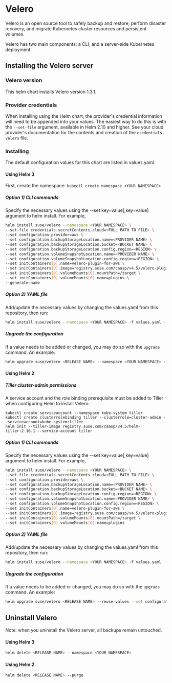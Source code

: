 # Velero

Velero is an open source tool to safely backup and restore, perform disaster recovery, and migrate Kubernetes cluster resources and persistent volumes.

Velero has two main components: a CLI, and a server-side Kubernetes deployment.

## Installing the Velero server

### Velero version

This helm chart installs Velero version 1.3.1.

### Provider credentials

When installing using the Helm chart, the provider's credential information will need to be appended into your values. The easiest way to do this is with the `--set-file` argument, available in Helm 2.10 and higher. See your cloud provider's documentation for the contents and creation of the `credentials-velero` file.

### Installing

The default configuration values for this chart are listed in values.yaml.

#### Using Helm 3

First, create the namespace: `kubectl create namespace <YOUR NAMESPACE>`

##### Option 1) CLI commands

Specify the necessary values using the --set key=value[,key=value] argument to helm install. For example,

```bash
helm install suse/velero --namespace <YOUR NAMESPACE> \
--set-file credentials.secretContents.cloud=<FULL PATH TO FILE> \
--set configuration.provider=aws \
--set configuration.backupStorageLocation.name=<PROVIDER NAME> \
--set configuration.backupStorageLocation.bucket=<BUCKET NAME> \
--set configuration.backupStorageLocation.config.region=<REGION> \
--set configuration.volumeSnapshotLocation.name=<PROVIDER NAME> \
--set configuration.volumeSnapshotLocation.config.region=<REGION> \
--set initContainers[0].name=velero-plugin-for-aws \
--set initContainers[0].image=registry.suse.com/caasp/v4.5/velero-plugin-for-aws:1.0.1 \
--set initContainers[0].volumeMounts[0].mountPath=/target \
--set initContainers[0].volumeMounts[0].name=plugins \
--generate-name
```

##### Option 2) YAML file

Add/update the necessary values by changing the values.yaml from this repository, then run:

```bash
helm install suse/velero --namespace <YOUR NAMESPACE> -f values.yaml --generate-name
```
##### Upgrade the configuration

If a value needs to be added or changed, you may do so with the `upgrade` command. An example:

```bash
helm upgrade suse/velero <RELEASE NAME> --namespace <YOUR NAMESPACE> --reuse-values --set configuration.provider=<NEW PROVIDER>
```

#### Using Helm 2

##### Tiller cluster-admin permissions

A service account and the role binding prerequisite must be added to Tiller when configuring Helm to install Velero:

```
kubectl create serviceaccount --namespace kube-system tiller
kubectl create clusterrolebinding tiller --clusterrole=cluster-admin --serviceaccount=kube-system:tiller
helm init --tiller-image registry.suse.com/caasp/v4.5/helm-tiller:2.16.1 --service-account tiller
```

##### Option 1) CLI commands

Specify the necessary values using the --set key=value[,key=value] argument to helm install. For example,

```bash
helm install suse/velero --namespace <YOUR NAMESPACE> \
--set-file credentials.secretContents.cloud=<FULL PATH TO FILE> \
--set configuration.provider=aws \
--set configuration.backupStorageLocation.name=<PROVIDER NAME> \
--set configuration.backupStorageLocation.bucket=<BUCKET NAME> \
--set configuration.backupStorageLocation.config.region=<REGION> \
--set configuration.volumeSnapshotLocation.name=<PROVIDER NAME> \
--set configuration.volumeSnapshotLocation.config.region=<REGION> \
--set initContainers[0].name=velero-plugin-for-aws \
--set initContainers[0].image=registry.suse.com/caasp/v4.5/velero-plugin-for-aws:1.0.1 \
--set initContainers[0].volumeMounts[0].mountPath=/target \
--set initContainers[0].volumeMounts[0].name=plugins
```

##### Option 2) YAML file

Add/update the necessary values by changing the values.yaml from this repository, then run:

```bash
helm install suse/velero --namespace <YOUR NAMESPACE> -f values.yaml
```

##### Upgrade the configuration

If a value needs to be added or changed, you may do so with the `upgrade` command. An example:

```bash
helm upgrade suse/velero <RELEASE NAME> --reuse-values --set configuration.provider=<NEW PROVIDER>
```

## Uninstall Velero

Note: when you uninstall the Velero server, all backups remain untouched.

#### Using Helm 3

```bash
helm delete <RELEASE NAME> --namespace <YOUR NAMESPACE>
```

#### Using Helm 2

```bash
helm delete <RELEASE NAME> --purge
```
